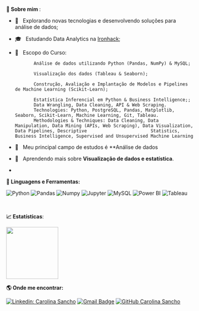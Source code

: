 <b> :woman: Sobre mim </b>:

- 🤔 &nbsp; Explorando novas tecnologias e desenvolvendo soluções para análise de dados;

- 🎓 &nbsp; Estudando Data Analytics na <a href="https://www.ironhack.com/en">Ironhack</a>;

- 🚀 &nbsp; Escopo do Curso:

             Análise de dados utilizando Python (Pandas, NumPy) & MySQL;
     
             Visualização dos dados (Tableau & Seaborn);
     
             Construção, Avaliação e Implantação de Modelos e Pipelines de Machine Learning (Scikit-Learn);
     
             Estatística Inferencial em Python & Business Intelligence;;
             Data Wrangling, Data Cleaning, API & Web Scraping.
             Technologies: Python, PostgreSQL, Pandas, Matplotlib, Seaborn, Scikit-Learn, Machine Learning, Git, Tableau.
             Methodologies & Techniques: Data Cleaning, Data Manipulation, Data Mining (APIs, Web Scraping), Data Visualization, Data Pipelines, Descriptive                        Statistics, Business Intelligence, Supervised and Unsupervised Machine Learning

- 💼 &nbsp; Meu principal campo de estudos é **Análise de dados

- 🌱 &nbsp; Aprendendo mais sobre **Visualização de dados e estatística**.
- 

<b> 🚀 **Linguagens e Ferramentas</b>:**

 ![Python](https://img.shields.io/badge/-Python-black?style=flat-square&logo=Python)
 ![Pandas](https://img.shields.io/badge/-Pandas-black?style=flat-square&logo=Pandas)
 ![Numpy](https://img.shields.io/badge/-Numpy-black?style=flat-square&logo=Numpy)
 ![Jupyter](https://img.shields.io/badge/-Jupyter-black?style=flat-square&logo=Jupyter)
 ![MySQL](https://img.shields.io/badge/-MySQL-333333?style=flat&logo=mysql)
 ![Power BI](https://img.shields.io/badge/-Power%20BI-black?style=plastic&logo=Power-BI)
 ![Tableau](https://img.shields.io/badge/-Tableau-black?style=plastic&logo=Tableau)
 
 
  <br>

<b> :chart_with_upwards_trend: Estatísticas</b>:


<a href="https://github.com/carolinasancho">
  <img height="140em" src="https://github-readme-stats.vercel.app/api/top-langs/?username=carolinasancho&layout=compact&langs_count=8&theme=dark"/>
</a>

<b> :earth_americas: Onde me encontrar:  </b>


[![Linkedin: Carolina Sancho](https://img.shields.io/badge/-carolinasancho-blue?style=flat-square&logo=Linkedin&logoColor=white&link=https://www.linkedin.com/in/carolinatsancho/)](https://www.linkedin.com/in/carolinatsancho/)
[![Gmail Badge](https://img.shields.io/badge/-carolinasancho@id.uff.br-006bed?style=flat-square&logo=Gmail&logoColor=white&link=mailto:carolinasancho@id.uff.br)](mailto:carolinasancho@id.uff.br)
[![GitHub Carolina Sancho]( https://img.shields.io/github/followers/VanessaSwerts?label=follow&style=social)](https://github.com/carolinasancho)

